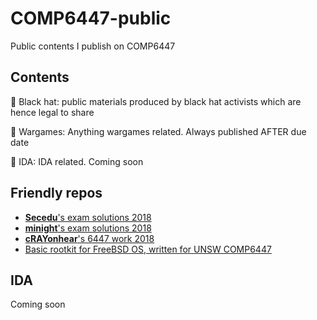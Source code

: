 # COMP6447-public
Public contents I publish on COMP6447

## Contents

🎩 Black hat: public materials produced by black hat activists which are hence legal to share

🚀️ Wargames: Anything wargames related. Always published AFTER due date

💝 IDA: IDA related. Coming soon

## Friendly repos

* [**Secedu**'s exam solutions 2018](https://github.com/secedu/comp6447-exam-solutions)
* [**minight**'s exam solutions 2018](https://github.com/minight/comp6447-exam-solutions)
* [**cRAYonhear**'s 6447 work 2018](https://github.com/cRAYonhere/comp6447)
* [Basic rootkit for FreeBSD OS, written for UNSW COMP6447](https://github.com/orf53975/FreeBSDRootkit_PUBLIC)

## IDA

Coming soon


